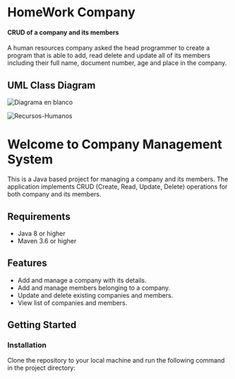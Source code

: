 # HomeWork Company
#### CRUD of a company and its members 

A human resources company asked the head programmer to create a program that is able to add, read delete and update all of its members including their full name, document number, age and place in the company. 
## UML Class Diagram
![Diagrama en blanco](https://user-images.githubusercontent.com/91750351/218358100-169f91a3-bc41-4453-a96a-2465e55feac4.png)


![Recursos-Humanos](https://user-images.githubusercontent.com/105569564/218094006-9df44ffb-4b7f-4150-898e-2f244fb8cf22.jpg)


# Welcome to Company Management System

This is a Java based project for managing a company and its members. The application implements CRUD (Create, Read, Update, Delete) operations for both company and its members.

## Requirements
- Java 8 or higher
- Maven 3.6 or higher

## Features
- Add and manage a company with its details.
- Add and manage members belonging to a company.
- Update and delete existing companies and members.
- View list of companies and members.

## Getting Started

### Installation

Clone the repository to your local machine and run the following command in the project directory:


